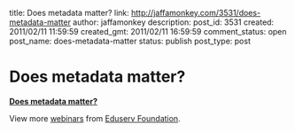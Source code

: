 title: Does metadata matter?
link: http://jaffamonkey.com/3531/does-metadata-matter
author: jaffamonkey
description: 
post_id: 3531
created: 2011/02/11 11:59:59
created_gmt: 2011/02/11 16:59:59
comment_status: open
post_name: does-metadata-matter
status: publish
post_type: post

# Does metadata matter?

**[Does metadata matter?](http://www.slideshare.net/eduservfoundation/does-metadata-matter)**

View more [webinars](http://www.slideshare.net/) from [Eduserv Foundation](http://www.slideshare.net/eduservfoundation).